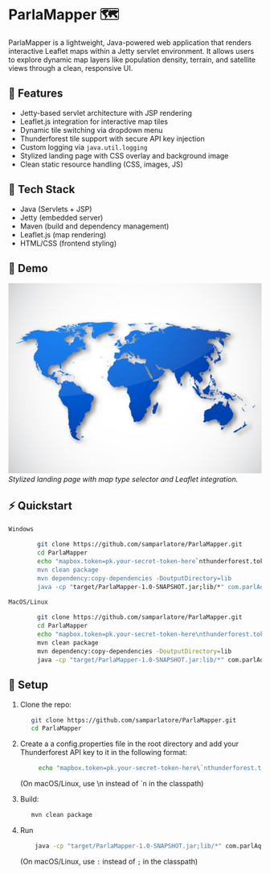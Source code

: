# ParlaMapper 🗺️

ParlaMapper is a lightweight, Java-powered web application that renders interactive Leaflet maps within a Jetty servlet environment. It allows users to explore dynamic map layers like population density, terrain, and satellite views through a clean, responsive UI.

## 🚀 Features

- Jetty-based servlet architecture with JSP rendering
- Leaflet.js integration for interactive map tiles
- Dynamic tile switching via dropdown menu
- Thunderforest tile support with secure API key injection
- Custom logging via `java.util.logging`
- Stylized landing page with CSS overlay and background image
- Clean static resource handling (CSS, images, JS)

## 🧰 Tech Stack

- Java (Servlets + JSP)
- Jetty (embedded server)
- Maven (build and dependency management)
- Leaflet.js (map rendering)
- HTML/CSS (frontend styling)

## 📸 Demo

![screenshot](src/main/webapp/images/map-bg3.jpg)
_Stylized landing page with map type selector and Leaflet integration._

## ⚡ Quickstart

    Windows
```bash
        git clone https://github.com/samparlatore/ParlaMapper.git
        cd ParlaMapper
        echo "mapbox.token=pk.your-secret-token-here`nthunderforest.token=Thunderforest API key" > config.properties
        mvn clean package
        mvn dependency:copy-dependencies -DoutputDirectory=lib
        java -cp "target/ParlaMapper-1.0-SNAPSHOT.jar;lib/*" com.parlAquatics.Main
```
    MacOS/Linux
```bash
        git clone https://github.com/samparlatore/ParlaMapper.git
        cd ParlaMapper
        echo "mapbox.token=pk.your-secret-token-here\nthunderforest.token=Thunderforest API key" > config.properties
        mvn clean package
        mvn dependency:copy-dependencies -DoutputDirectory=lib
        java -cp "target/ParlaMapper-1.0-SNAPSHOT.jar:lib/*" com.parlAquatics.Main
```

## 🔧 Setup

1. Clone the repo:
   ```bash
      git clone https://github.com/samparlatore/ParlaMapper.git
      cd ParlaMapper
   ```
   
2. Create a a config.properties file in the root directory and add your Thunderforest API key to it in the following format:
   ```bash
        echo "mapbox.token=pk.your-secret-token-here\`nthunderforest.token=Thunderforest API key" > config.properties
   ```
      (On macOS/Linux, use \n instead of \`n in the classpath)

3. Build:
     ```bash
        mvn clean package
   ```
4. Run
    ```bash
        java -cp "target/ParlaMapper-1.0-SNAPSHOT.jar;lib/*" com.parlAquatics.Main
   ```
      (On macOS/Linux, use `:` instead of `;` in the classpath)


